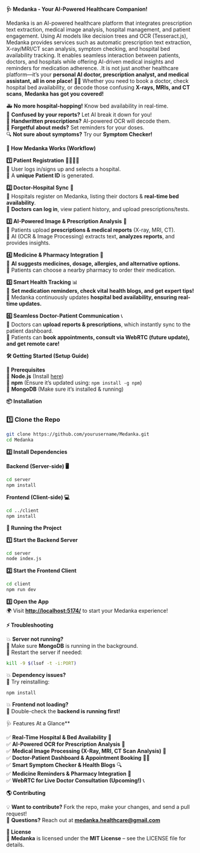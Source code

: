  **🩺 Medanka - Your AI-Powered Healthcare Companion!**  
 
 Medanka is an AI-powered healthcare platform that integrates prescription text extraction, medical image analysis, hospital management, and patient engagement. Using AI models like decision trees and OCR (Tesseract.js), Medanka provides services such as automatic prescription text extraction, X-ray/MRI/CT scan analysis, symptom checking, and hospital bed availability tracking. It enables seamless interaction between patients, doctors, and hospitals while offering AI-driven medical insights and reminders for medication adherence.
.It is not just another healthcare platform—it’s your **personal AI doctor, prescription analyst, and medical assistant, all in one place!** 🏥✨ Whether you need to book a doctor, check hospital bed availability, or decode those confusing **X-rays, MRIs, and CT scans**, **Medanka has got you covered!**  

🚑 **No more hospital-hopping!** Know bed availability in real-time.  
📸 **Confused by your reports?** Let AI break it down for you!  
📜 **Handwritten prescriptions?** AI-powered OCR will decode them.  
💊 **Forgetful about meds?** Set reminders for your doses.  
🔍 **Not sure about symptoms?** Try our **Symptom Checker!**  

 **🚀 How Medanka Works (Workflow)**  

**1️⃣ Patient Registration** 👩‍⚕️👨‍⚕️  
🔹 User logs in/signs up and selects a hospital.  
🔹 A **unique Patient ID** is generated.  

**2️⃣ Doctor-Hospital Sync** 🏥  
🔹 Hospitals register on Medanka, listing their doctors & **real-time bed availability**.  
🔹 **Doctors can log in**, view patient history, and upload prescriptions/tests.  

**3️⃣ AI-Powered Image & Prescription Analysis** 🧠  
🔹 Patients upload **prescriptions & medical reports** (X-ray, MRI, CT).  
🔹 AI (OCR & Image Processing) extracts text, **analyzes reports**, and provides insights.  

**4️⃣ Medicine & Pharmacy Integration** 💊  
🔹 **AI suggests medicines, dosage, allergies, and alternative options.**  
🔹 Patients can choose a nearby pharmacy to order their medication.  

**5️⃣ Smart Health Tracking** 📊  
🔹 **Set medication reminders, check vital health blogs, and get expert tips!**  
🔹 Medanka continuously updates **hospital bed availability, ensuring real-time updates.**  

**6️⃣ Seamless Doctor-Patient Communication** 📞  
🔹 Doctors can **upload reports & prescriptions**, which instantly sync to the patient dashboard.  
🔹 Patients can **book appointments, consult via WebRTC (future update), and get remote care!**  

 **🛠️ Getting Started (Setup Guide)**  

**🚨 Prerequisites**  
🔹 **Node.js** (Install [here](https://nodejs.org/))  
🔹 **npm** (Ensure it’s updated using: `npm install -g npm`)  
🔹 **MongoDB** (Make sure it’s installed & running)  

 **📦 Installation**  

### **1️⃣ Clone the Repo**  
```sh
git clone https://github.com/yourusername/Medanka.git
cd Medanka
```  

**2️⃣ Install Dependencies**  

 **Backend (Server-side) 🖥️**  
```sh
cd server
npm install
```  

**Frontend (Client-side) 💻**  
```sh
cd ../client
npm install
```  

**🚀 Running the Project**  

 **1️⃣ Start the Backend Server**  
```sh
cd server
node index.js
```  
**2️⃣ Start the Frontend Client**  
```sh
cd client
npm run dev
```  

 **3️⃣ Open the App**  
🌍 Visit **[http://localhost:5174/](http://localhost:5174/)** to start your Medanka experience!  

 **⚡ Troubleshooting**  

💥 **Server not running?**  
🔹 Make sure **MongoDB** is running in the background.  
🔹 Restart the server if needed:  
```sh
kill -9 $(lsof -t -i:PORT)
```  

💥 **Dependency issues?**  
🔹 Try reinstalling:  
```sh
npm install
```  

💥 **Frontend not loading?**  
🔹 Double-check the **backend is running first!**  

🩺 Features At a Glance**  

✅ **Real-Time Hospital & Bed Availability** 🏥  
✅ **AI-Powered OCR for Prescription Analysis** 📜  
✅ **Medical Image Processing (X-Ray, MRI, CT Scan Analysis)** 📸  
✅ **Doctor-Patient Dashboard & Appointment Booking** 👨‍⚕️  
✅ **Smart Symptom Checker & Health Blogs** 🔍  
✅ **Medicine Reminders & Pharmacy Integration** 💊  
✅ **WebRTC for Live Doctor Consultation (Upcoming!)** 📞  

**🌎 Contributing**  

💡 **Want to contribute?** Fork the repo, make your changes, and send a pull request!  
📧 **Questions?** Reach out at **medanka.healthcare@gmail.com**  

 **📜 License**  
📄 **Medanka** is licensed under the **MIT License** – see the LICENSE file for details.  

